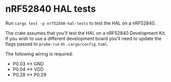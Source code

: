 # nRF52840 HAL tests

Run `cargo test -p nrf52840-hal-tests` to test the HAL on a nRF52840.

The crate assumes that you'll test the HAL on a nRF52840 Development Kit.
If you wish to use a different development board you'll need to update the flags passed to `probe-run` in `.cargo/config.toml`.

The following wiring is required:

- P0.03 <-> GND
- P0.04 <-> VDD
- P0.28 <-> P0.29
